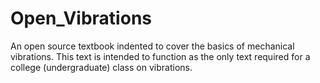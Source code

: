# Open_Vibrations
An open source textbook indented to cover the basics of mechanical vibrations. This text is intended to function as the only text required for a college (undergraduate) class on vibrations. 
